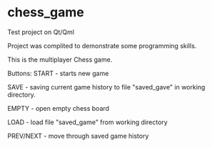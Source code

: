 # chess_game
Test project on Qt/Qml

Project was complited to demonstrate some programming skills.

This is the multiplayer Chess game.

Buttons:
START - starts new game 

SAVE - saving current game history to file "saved_gave" in working directory.

EMPTY - open empty chess board

LOAD - load file "saved_game" from working directory

PREV/NEXT - move through saved game history
